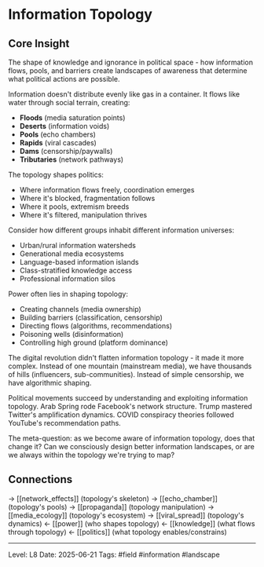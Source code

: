 # Information Topology

## Core Insight
The shape of knowledge and ignorance in political space - how information flows, pools, and barriers create landscapes of awareness that determine what political actions are possible.

Information doesn't distribute evenly like gas in a container. It flows like water through social terrain, creating:
- **Floods** (media saturation points)
- **Deserts** (information voids)
- **Pools** (echo chambers)
- **Rapids** (viral cascades)
- **Dams** (censorship/paywalls)
- **Tributaries** (network pathways)

The topology shapes politics:
- Where information flows freely, coordination emerges
- Where it's blocked, fragmentation follows
- Where it pools, extremism breeds
- Where it's filtered, manipulation thrives

Consider how different groups inhabit different information universes:
- Urban/rural information watersheds
- Generational media ecosystems
- Language-based information islands
- Class-stratified knowledge access
- Professional information silos

Power often lies in shaping topology:
- Creating channels (media ownership)
- Building barriers (classification, censorship)
- Directing flows (algorithms, recommendations)
- Poisoning wells (disinformation)
- Controlling high ground (platform dominance)

The digital revolution didn't flatten information topology - it made it more complex. Instead of one mountain (mainstream media), we have thousands of hills (influencers, sub-communities). Instead of simple censorship, we have algorithmic shaping.

Political movements succeed by understanding and exploiting information topology. Arab Spring rode Facebook's network structure. Trump mastered Twitter's amplification dynamics. COVID conspiracy theories followed YouTube's recommendation paths.

The meta-question: as we become aware of information topology, does that change it? Can we consciously design better information landscapes, or are we always within the topology we're trying to map?

## Connections
→ [[network_effects]] (topology's skeleton)
→ [[echo_chamber]] (topology's pools)
→ [[propaganda]] (topology manipulation)
→ [[media_ecology]] (topology's ecosystem)
→ [[viral_spread]] (topology's dynamics)
← [[power]] (who shapes topology)
← [[knowledge]] (what flows through topology)
← [[politics]] (what topology enables/constrains)

---
Level: L8
Date: 2025-06-21
Tags: #field #information #landscape